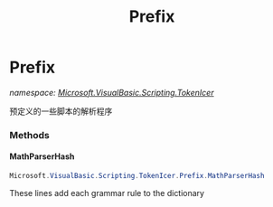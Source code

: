 ﻿---
title: Prefix
---

# Prefix
_namespace: [Microsoft.VisualBasic.Scripting.TokenIcer](N-Microsoft.VisualBasic.Scripting.TokenIcer.html)_

预定义的一些脚本的解析程序

### Methods

#### MathParserHash
```csharp
Microsoft.VisualBasic.Scripting.TokenIcer.Prefix.MathParserHash
```
These lines add each grammar rule to the dictionary




